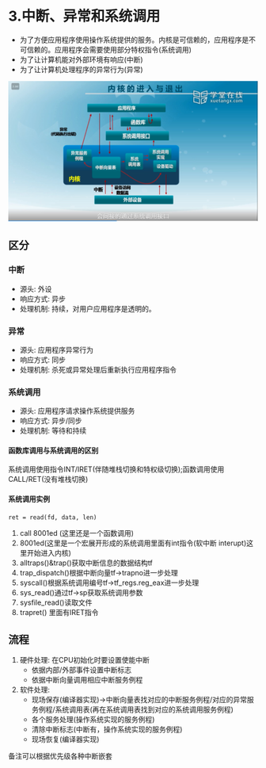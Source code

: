# 3.中断、异常和系统调用
- 为了方便应用程序使用操作系统提供的服务。内核是可信赖的，应用程序是不可信赖的。应用程序会需要使用部分特权指令(系统调用)
- 为了让计算机能对外部环境有响应(中断)
- 为了让计算机处理程序的异常行为(异常)  

![内核的进入与退出](pic/内核的进入与退出.png)
## 区分
### 中断
- 源头: 外设
- 响应方式: 异步
- 处理机制: 持续，对用户应用程序是透明的。
### 异常
- 源头: 应用程序异常行为
- 响应方式: 同步
- 处理机制: 杀死或异常处理后重新执行应用程序指令
### 系统调用
- 源头: 应用程序请求操作系统提供服务
- 响应方式: 异步/同步
- 处理机制: 等待和持续
#### 函数库调用与系统调用的区别
系统调用使用指令INT/IRET(伴随堆栈切换和特权级切换);函数调用使用CALL/RET(没有堆栈切换)
#### 系统调用实例
```
ret = read(fd, data, len)
```
1. call 8001ed<read> (这里还是一个函数调用)
2. 8001ed<read>(这里是一个宏展开形成的系统调用里面有int指令(软中断 interupt)这里开始进入内核)
3. alltraps()&trap()获取中断信息的数据结构tf
4. trap_dispatch()根据中断向量tf->trapno进一步处理
5. syscall()根据系统调用编号tf->tf_regs.reg_eax进一步处理
6. sys_read()通过tf->sp获取系统调用参数
7. sysfile_read()读取文件
8. trapret() 里面有IRET指令
## 流程
1. 硬件处理: 在CPU初始化时要设置使能中断
    - 依据内部/外部事件设置中断标志
    - 依据中断向量调用相应中断服务例程
2. 软件处理: 
    - 现场保存(编译器实现)->中断向量表找对应的中断服务例程/对应的异常服务例程/系统调用表(再在系统调用表找到对应的系统调用服务例程)
    - 各个服务处理(操作系统实现的服务例程)
    - 清除中断标志(中断有，操作系统实现的服务例程)
    - 现场恢复(编译器实现)

备注可以根据优先级各种中断嵌套